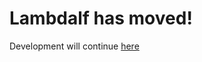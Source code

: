 Lambdalf has moved!
===================

Development will continue [here](https://github.com/lambdalf/lambdalf)
